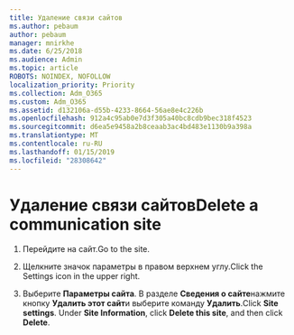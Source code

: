 ```yaml
---
title: Удаление связи сайтов
ms.author: pebaum
author: pebaum
manager: mnirkhe
ms.date: 6/25/2018
ms.audience: Admin
ms.topic: article
ROBOTS: NOINDEX, NOFOLLOW
localization_priority: Priority
ms.collection: Adm_O365
ms.custom: Adm_O365
ms.assetid: d132106a-d55b-4233-8664-56ae8e4c226b
ms.openlocfilehash: 912a4c95ab0e7d3f305a40bc8cdb9bec318f4523
ms.sourcegitcommit: d6ea5e9458a2b8ceaab3ac4bd483e1130b9a398a
ms.translationtype: MT
ms.contentlocale: ru-RU
ms.lasthandoff: 01/15/2019
ms.locfileid: "28308642"
---
```

# <a name="delete-a-communication-site"></a><span data-ttu-id="4cf5d-102">Удаление связи сайтов</span><span class="sxs-lookup"><span data-stu-id="4cf5d-102">Delete a communication site</span></span>

1. <span data-ttu-id="4cf5d-103">Перейдите на сайт.</span><span class="sxs-lookup"><span data-stu-id="4cf5d-103">Go to the site.</span></span>
    
2. <span data-ttu-id="4cf5d-104">Щелкните значок параметры в правом верхнем углу.</span><span class="sxs-lookup"><span data-stu-id="4cf5d-104">Click the Settings icon in the upper right.</span></span>
    
3. <span data-ttu-id="4cf5d-p101">Выберите **Параметры сайта**. В разделе **Сведения о сайте**нажмите кнопку **Удалить этот сайт**и выберите команду **Удалить**.</span><span class="sxs-lookup"><span data-stu-id="4cf5d-p101">Click **Site settings**. Under **Site Information**, click **Delete this site**, and then click **Delete**.</span></span>
    

